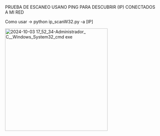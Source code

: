 
PRUEBA DE ESCANEO USANO PING PARA DESCUBRIR (IP) CONECTADOS A MI RED

Como usar -> python ip_scanW32.py -a [IP]

<img width="336" alt="2024-10-03 17_52_34-Administrador_ C__Windows_System32_cmd exe" src="https://github.com/user-attachments/assets/8ba5e644-c98a-41e8-9f67-ccdbfb26beec">
